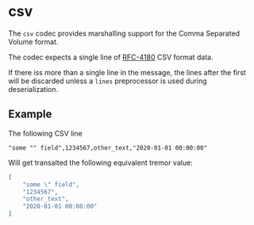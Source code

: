 # csv

The `csv` codec provides marshalling support for the Comma Separated Volume format.

The codec expects a single line of [RFC-4180](https://datatracker.ietf.org/doc/html/rfc4180) CSV format data.

If there iss more than a single line in the message, the lines after the first will be discarded unless
a `lines` preprocessor is used during deserialization.

## Example

The following CSV line
```csv
"some "" field",1234567,other_text,"2020-01-01 00:00:00"
```

Will get transalted the following equivalent tremor value:

```json
[
    "some \" field",
    "1234567",
    "other_text",
    "2020-01-01 00:00:00"
]    
```

